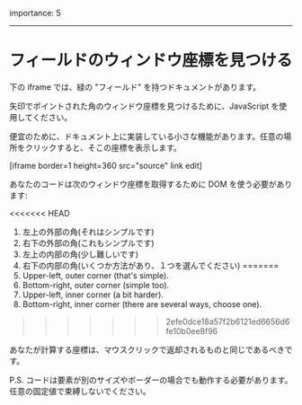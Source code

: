 importance: 5

---

# フィールドのウィンドウ座標を見つける

下の iframe では、緑の "フィールド" を持つドキュメントがあります。

矢印でポイントされた角のウィンドウ座標を見つけるために、JavaScript を使用してください。

便宜のために、ドキュメント上に実装している小さな機能があります。任意の場所をクリックすると、そこの座標を表示します。

[iframe border=1 height=360 src="source" link edit]

あなたのコードは次のウィンドウ座標を取得するために DOM を使う必要があります:

<<<<<<< HEAD
1. 左上の外部の角(それはシンプルです)
2. 右下の外部の角(これもシンプルです)
3. 左上の内部の角(少し難しいです)
4. 右下の内部の角(いくつか方法があり、１つを選んでください)
=======
1. Upper-left, outer corner (that's simple).
2. Bottom-right, outer corner (simple too).
3. Upper-left, inner corner (a bit harder).
4. Bottom-right, inner corner (there are several ways, choose one).
>>>>>>> 2efe0dce18a57f2b6121ed6656d6fe10b0ee8f96

あなたが計算する座標は、マウスクリックで返却されるものと同じであるべきです。

P.S. コードは要素が別のサイズやボーダーの場合でも動作する必要があります。任意の固定値で束縛しないでください。
